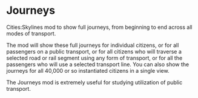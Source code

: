 # Journeys

Cities:Skylines mod to show full journeys, from beginning to end across all modes of transport.

The mod will show these full journeys for individual citizens, or for all passengers on a public transport, 
or for all citizens who will traverse a selected road or rail segment using any form of transport, or for all the
passengers who will use a selected transport line.  You can also show the journeys for all 40,000 or so instantiated
citizens in a single view.

The Journeys mod is extremely useful for studying utilization of public transport.
